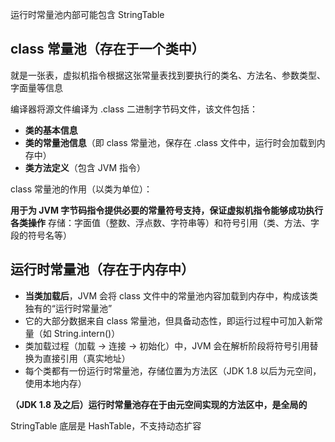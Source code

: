 运行时常量池内部可能包含 StringTable

## class 常量池（存在于一个类中）

就是一张表，虚拟机指令根据这张常量表找到要执行的类名、方法名、参数类型、字面量等信息

编译器将源文件编译为 .class 二进制字节码文件，该文件包括：

- **类的基本信息**
- **类的常量池信息**（即 class 常量池，保存在 .class 文件中，运行时会加载到内存中）
- **类方法定义**（包含 JVM 指令）

class 常量池的作用（以类为单位）：

**用于为 JVM 字节码指令提供必要的常量符号支持，保证虚拟机指令能够成功执行各类操作**
存储：字面值（整数、浮点数、字符串等）和符号引用（类、方法、字段的符号名等）

## 运行时常量池（存在于内存中）

- **当类加载后**，JVM 会将 class 文件中的常量池内容加载到内存中，构成该类独有的“运行时常量池”
- 它的大部分数据来自 class 常量池，但具备动态性，即运行过程中可加入新常量（如 String.intern()）
- 类加载过程（加载 → 连接 → 初始化）中，JVM 会在解析阶段将符号引用替换为直接引用（真实地址）
- 每个类都有一份运行时常量池，存储位置为方法区（JDK 1.8 以后为元空间，使用本地内存）

**（JDK 1.8 及之后）运行时常量池存在于由元空间实现的方法区中，是全局的**

StringTable 底层是 HashTable，不支持动态扩容